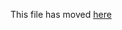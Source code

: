 This file has moved [here](https://github.com/aipub88/create-react-app/blob/master/packages/cra-template-typescript/template/README.md)
